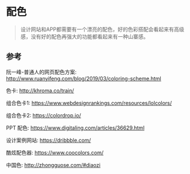 # 配色

> 设计网站和APP都需要有一个漂亮的配色，好的色彩搭配会看起来有高级感，没有好的配色再强大的功能都看起来有一种山寨感。

## 参考

阮一峰-普通人的网页配色方案: http://www.ruanyifeng.com/blog/2019/03/coloring-scheme.html

色卡: http://khroma.co/train/

组合色卡1: https://www.webdesignrankings.com/resources/lolcolors/

组合色卡2: https://colordrop.io/

PPT 配色: https://www.digitaling.com/articles/36629.html

设计案例网站: https://dribbble.com/

酷炫配色器: https://www.coocolors.com/

中国色: http://zhongguose.com/#diaozi

